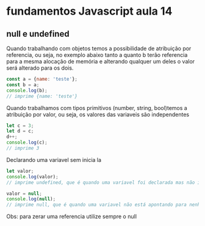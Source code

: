 # fundamentos Javascript aula 14
## null e undefined

Quando trabalhando com objetos temos a possibilidade
de atribuição por referencia, ou seja, no exemplo abaixo tanto a quanto b terão referencia para a mesma alocação de memória e alterando qualquer um deles o valor será alterado para os dois.

```javascript
const a = {name: 'teste'};
const b = a;
console.log(b);
// imprime {name: 'teste'}
```

Quando trabalhamos com tipos primitivos (number, string, bool)temos a atribuição por valor, ou seja, os valores das variaveis são independentes

```javascript
let c = 3;
let d = c;
d++;
console.log(c);
// imprime 3
```

Declarando uma variavel sem inicia la

```javascript
let valor;
console.log(valor);
// imprime undefined, que é quando uma variavel foi declarada mas não inicializada
```

```javascript
valor = null;
console.log(null);
// imprime null, que é quando uma variavel não está apontando para nenhum espaço de memoria
```

Obs: para zerar uma referencia utilize sempre o null
